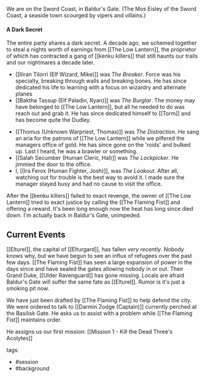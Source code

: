 We are on the Sword Coast, in Baldur's Gate. (The Mos Eisley of the Sword Coast, a seaside town scourged by vipers and villains.)

#### A Dark Secret
The entire party shares a dark secret.  A decade ago, we schemed together to steal a nights worth of earnings from [[The Low Lantern]], the proprietor of which has contracted a gang of [[kenku killers]] that still haunts our trails and our nightmares a decade later.

* [[Iliran Tilorri (Elf Wizard, Mike)]] was *The Breaker*.  Force was his specialty, breaking through walls and breaking bones.  He has since dedicated his life to learning with a focus on wizardry and alternate planes
*  [[Baktha Tassup (Elf Paladin, Ryan)]] was *The Burglar*.  The money may have belonged to [[The Low Lantern]], but all he needed to do was reach out and grab it.  He has since dedicated himself to [[Torm]] and has become quite the Dudley.  
- [[Thomus (Unknown Warpriest, Thomas)]] was *The Distraction*.  He sang an aria for the patrons of [[The Low Lantern]] while we pilfered the managers office of gold.  He has since gone on the 'roids' and bulked up.  Last I heard, he was a brawler or something.
- [[Salah Secumber (Human Cleric, Hal)]] was *The Lockpicker*.  He jimmied the door to the office.
- I, [[Ira Ferox (Human Fighter, Josh)]], was *The Lookout*.  After all, watching out for trouble is the best way to avoid it.  I made sure the manager stayed busy and had no cause to visit the office.  

After the [[kenku killers]] failed to exact revenge, the owner of [[The Low Lantern]] tried to exact justice by calling the [[The Flaming Fist]] and offering a reward.  It's been long enough now the heat has long since died down.  I'm actually back in Baldur's Gate, unimpeded.  

## Current Events
[[Elturel]], the capital of [[Elturgard]], has fallen *very recently*.  Nobody knows why, but we have begun to see an influx of refugees over the past few days.  [[The Flaming Fist]] has seen a large expansion of power in the days since and have sealed the gates allowing nobody in or out. Their Grand Duke, [[Ulder Ravenguard]] has gone missing.  Locals are afraid Baldur's Gate will suffer the same fate as [[Elturel]].  Rumor is it's just a smoking pit now.  

We have just been drafted by [[The Flaming Fist]] to help defend the city.  We were ordered to talk to [[Darmin Zodge (Captain)]] currently perched at the Basilisk Gate.  He asks us to assist with a problem while [[The Flaming Fist]] maintains order.  

He assigns us  our first mission:  [[Mission 1 - Kill the Dead Three's Acolytes]]


tags: 
- #session
- #background

